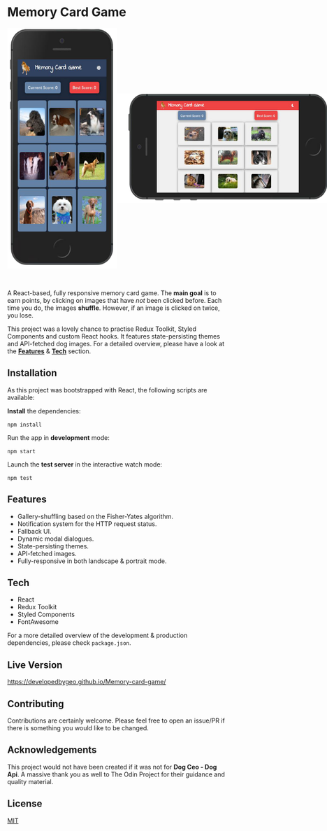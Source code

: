 # Memory Card Game

<div style="display: flex">
<img src='./public/sample-v.png' height='550px' width='250px' alt='mobile viewport - portrait mode'/>
<img style="align-self: center" src='./public/sample-h.png' height='250px' width='500px'alt='mobile viewport - landscape mode'/>
</div>

<br>
<br>

A React-based, fully responsive memory card game. The **main goal** is to earn points, by clicking on images that have _not_ been clicked before. Each time you do, the images **shuffle**. However, if an image is clicked on twice, you lose.

This project was a lovely chance to practise Redux Toolkit, Styled Components and custom React hooks. It features state-persisting themes and API-fetched dog images. For a detailed overview, please have a look at the [**Features**](##features) & [**Tech**](##tech) section.

## Installation

As this project was bootstrapped with React, the following scripts are available:

**Install** the dependencies:

```
npm install
```

Run the app in **development** mode:

```
npm start
```

Launch the **test server** in the interactive watch mode:

```
npm test
```

## <a name='features'>Features</a>

- Gallery-shuffling based on the Fisher-Yates algorithm.
- Notification system for the HTTP request status.
- Fallback UI.
- Dynamic modal dialogues.
- State-persisting themes.
- API-fetched images.
- Fully-responsive in both landscape & portrait mode.

## <a name='tech'>Tech</a>

- React
- Redux Toolkit
- Styled Components
- FontAwesome

For a more detailed overview of the development & production dependencies, please check `package.json`.

## Live Version

<https://developedbygeo.github.io/Memory-card-game/>

## Contributing

Contributions are certainly welcome. Please feel free to open an issue/PR if there is something you would like to be changed.

## Acknowledgements

This project would not have been created if it was not for **Dog Ceo - Dog Api**. A massive thank you as well to The Odin Project for their guidance and quality material.

## License

[MIT](./LICENSE.md)

